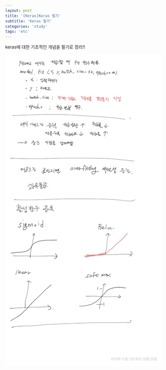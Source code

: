 ```yaml
---
layout: post
title: '[Keras]Keras 필기'
subtitle: 'Keras 필기'
categories: 'study'
tags: 'etc'
---
```


keras에 대한 기초적인 개념을 필기로 정리!!

![ex_screenshot](/assets/img/posts/note.jpg)

